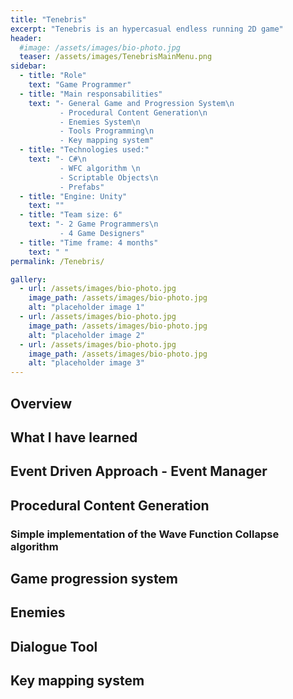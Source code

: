 ```yaml
---
title: "Tenebris"
excerpt: "Tenebris is an hypercasual endless running 2D game"
header:
  #image: /assets/images/bio-photo.jpg
  teaser: /assets/images/TenebrisMainMenu.png
sidebar:
  - title: "Role"
    text: "Game Programmer"
  - title: "Main responsabilities"
    text: "- General Game and Progression System\n
           - Procedural Content Generation\n
           - Enemies System\n 
           - Tools Programming\n 
           - Key mapping system"
  - title: "Technologies used:"
    text: "- C#\n
           - WFC algorithm \n
           - Scriptable Objects\n
           - Prefabs"        
  - title: "Engine: Unity"
    text: ""
  - title: "Team size: 6"
    text: "- 2 Game Programmers\n
           - 4 Game Designers"
  - title: "Time frame: 4 months"
    text: " "
permalink: /Tenebris/

gallery:
  - url: /assets/images/bio-photo.jpg
    image_path: /assets/images/bio-photo.jpg
    alt: "placeholder image 1"
  - url: /assets/images/bio-photo.jpg
    image_path: /assets/images/bio-photo.jpg
    alt: "placeholder image 2"
  - url: /assets/images/bio-photo.jpg
    image_path: /assets/images/bio-photo.jpg
    alt: "placeholder image 3"
---
```


## Overview

## What I have learned

## Event Driven Approach - Event Manager

## Procedural Content Generation
### Simple implementation of the Wave Function Collapse algorithm

## Game progression system

## Enemies

## Dialogue Tool

## Key mapping system
